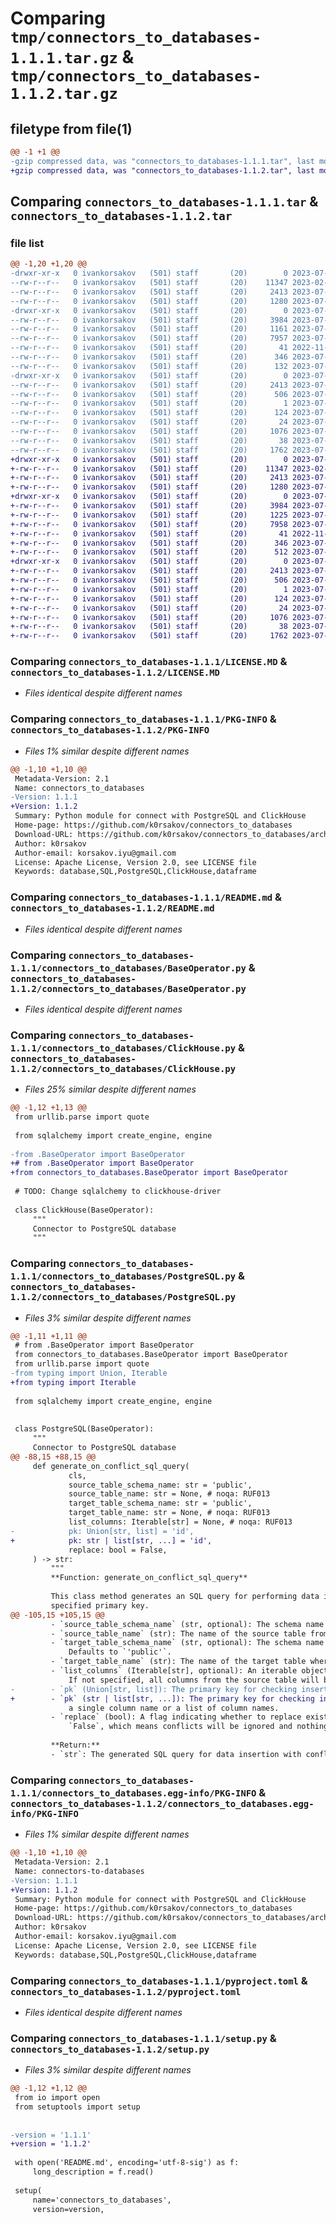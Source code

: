 # Comparing `tmp/connectors_to_databases-1.1.1.tar.gz` & `tmp/connectors_to_databases-1.1.2.tar.gz`

## filetype from file(1)

```diff
@@ -1 +1 @@
-gzip compressed data, was "connectors_to_databases-1.1.1.tar", last modified: Mon Jul 24 02:08:45 2023, max compression
+gzip compressed data, was "connectors_to_databases-1.1.2.tar", last modified: Mon Jul 24 14:04:17 2023, max compression
```

## Comparing `connectors_to_databases-1.1.1.tar` & `connectors_to_databases-1.1.2.tar`

### file list

```diff
@@ -1,20 +1,20 @@
-drwxr-xr-x   0 ivankorsakov   (501) staff       (20)        0 2023-07-24 02:08:45.676911 connectors_to_databases-1.1.1/
--rw-r--r--   0 ivankorsakov   (501) staff       (20)    11347 2023-02-18 06:59:30.000000 connectors_to_databases-1.1.1/LICENSE.MD
--rw-r--r--   0 ivankorsakov   (501) staff       (20)     2413 2023-07-24 02:08:45.676700 connectors_to_databases-1.1.1/PKG-INFO
--rw-r--r--   0 ivankorsakov   (501) staff       (20)     1280 2023-07-17 10:26:40.000000 connectors_to_databases-1.1.1/README.md
-drwxr-xr-x   0 ivankorsakov   (501) staff       (20)        0 2023-07-24 02:08:45.675367 connectors_to_databases-1.1.1/connectors_to_databases/
--rw-r--r--   0 ivankorsakov   (501) staff       (20)     3984 2023-07-17 10:03:04.000000 connectors_to_databases-1.1.1/connectors_to_databases/BaseOperator.py
--rw-r--r--   0 ivankorsakov   (501) staff       (20)     1161 2023-07-17 10:03:04.000000 connectors_to_databases-1.1.1/connectors_to_databases/ClickHouse.py
--rw-r--r--   0 ivankorsakov   (501) staff       (20)     7957 2023-07-17 09:10:29.000000 connectors_to_databases-1.1.1/connectors_to_databases/PostgreSQL.py
--rw-r--r--   0 ivankorsakov   (501) staff       (20)       41 2022-11-15 09:41:17.000000 connectors_to_databases-1.1.1/connectors_to_databases/TypeHinting.py
--rw-r--r--   0 ivankorsakov   (501) staff       (20)      346 2023-07-17 10:26:40.000000 connectors_to_databases-1.1.1/connectors_to_databases/__init__.py
--rw-r--r--   0 ivankorsakov   (501) staff       (20)      132 2023-07-17 09:59:52.000000 connectors_to_databases-1.1.1/connectors_to_databases/class_use.py
-drwxr-xr-x   0 ivankorsakov   (501) staff       (20)        0 2023-07-24 02:08:45.676454 connectors_to_databases-1.1.1/connectors_to_databases.egg-info/
--rw-r--r--   0 ivankorsakov   (501) staff       (20)     2413 2023-07-24 02:08:45.000000 connectors_to_databases-1.1.1/connectors_to_databases.egg-info/PKG-INFO
--rw-r--r--   0 ivankorsakov   (501) staff       (20)      506 2023-07-24 02:08:45.000000 connectors_to_databases-1.1.1/connectors_to_databases.egg-info/SOURCES.txt
--rw-r--r--   0 ivankorsakov   (501) staff       (20)        1 2023-07-24 02:08:45.000000 connectors_to_databases-1.1.1/connectors_to_databases.egg-info/dependency_links.txt
--rw-r--r--   0 ivankorsakov   (501) staff       (20)      124 2023-07-24 02:08:45.000000 connectors_to_databases-1.1.1/connectors_to_databases.egg-info/requires.txt
--rw-r--r--   0 ivankorsakov   (501) staff       (20)       24 2023-07-24 02:08:45.000000 connectors_to_databases-1.1.1/connectors_to_databases.egg-info/top_level.txt
--rw-r--r--   0 ivankorsakov   (501) staff       (20)     1076 2023-07-17 09:10:29.000000 connectors_to_databases-1.1.1/pyproject.toml
--rw-r--r--   0 ivankorsakov   (501) staff       (20)       38 2023-07-24 02:08:45.676965 connectors_to_databases-1.1.1/setup.cfg
--rw-r--r--   0 ivankorsakov   (501) staff       (20)     1762 2023-07-24 02:08:12.000000 connectors_to_databases-1.1.1/setup.py
+drwxr-xr-x   0 ivankorsakov   (501) staff       (20)        0 2023-07-24 14:04:17.673750 connectors_to_databases-1.1.2/
+-rw-r--r--   0 ivankorsakov   (501) staff       (20)    11347 2023-02-18 06:59:30.000000 connectors_to_databases-1.1.2/LICENSE.MD
+-rw-r--r--   0 ivankorsakov   (501) staff       (20)     2413 2023-07-24 14:04:17.673497 connectors_to_databases-1.1.2/PKG-INFO
+-rw-r--r--   0 ivankorsakov   (501) staff       (20)     1280 2023-07-17 10:26:40.000000 connectors_to_databases-1.1.2/README.md
+drwxr-xr-x   0 ivankorsakov   (501) staff       (20)        0 2023-07-24 14:04:17.671578 connectors_to_databases-1.1.2/connectors_to_databases/
+-rw-r--r--   0 ivankorsakov   (501) staff       (20)     3984 2023-07-17 10:03:04.000000 connectors_to_databases-1.1.2/connectors_to_databases/BaseOperator.py
+-rw-r--r--   0 ivankorsakov   (501) staff       (20)     1225 2023-07-24 13:58:53.000000 connectors_to_databases-1.1.2/connectors_to_databases/ClickHouse.py
+-rw-r--r--   0 ivankorsakov   (501) staff       (20)     7958 2023-07-24 13:55:54.000000 connectors_to_databases-1.1.2/connectors_to_databases/PostgreSQL.py
+-rw-r--r--   0 ivankorsakov   (501) staff       (20)       41 2022-11-15 09:41:17.000000 connectors_to_databases-1.1.2/connectors_to_databases/TypeHinting.py
+-rw-r--r--   0 ivankorsakov   (501) staff       (20)      346 2023-07-17 10:26:40.000000 connectors_to_databases-1.1.2/connectors_to_databases/__init__.py
+-rw-r--r--   0 ivankorsakov   (501) staff       (20)      512 2023-07-24 13:58:53.000000 connectors_to_databases-1.1.2/connectors_to_databases/class_use.py
+drwxr-xr-x   0 ivankorsakov   (501) staff       (20)        0 2023-07-24 14:04:17.673123 connectors_to_databases-1.1.2/connectors_to_databases.egg-info/
+-rw-r--r--   0 ivankorsakov   (501) staff       (20)     2413 2023-07-24 14:04:17.000000 connectors_to_databases-1.1.2/connectors_to_databases.egg-info/PKG-INFO
+-rw-r--r--   0 ivankorsakov   (501) staff       (20)      506 2023-07-24 14:04:17.000000 connectors_to_databases-1.1.2/connectors_to_databases.egg-info/SOURCES.txt
+-rw-r--r--   0 ivankorsakov   (501) staff       (20)        1 2023-07-24 14:04:17.000000 connectors_to_databases-1.1.2/connectors_to_databases.egg-info/dependency_links.txt
+-rw-r--r--   0 ivankorsakov   (501) staff       (20)      124 2023-07-24 14:04:17.000000 connectors_to_databases-1.1.2/connectors_to_databases.egg-info/requires.txt
+-rw-r--r--   0 ivankorsakov   (501) staff       (20)       24 2023-07-24 14:04:17.000000 connectors_to_databases-1.1.2/connectors_to_databases.egg-info/top_level.txt
+-rw-r--r--   0 ivankorsakov   (501) staff       (20)     1076 2023-07-17 09:10:29.000000 connectors_to_databases-1.1.2/pyproject.toml
+-rw-r--r--   0 ivankorsakov   (501) staff       (20)       38 2023-07-24 14:04:17.673822 connectors_to_databases-1.1.2/setup.cfg
+-rw-r--r--   0 ivankorsakov   (501) staff       (20)     1762 2023-07-24 14:03:50.000000 connectors_to_databases-1.1.2/setup.py
```

### Comparing `connectors_to_databases-1.1.1/LICENSE.MD` & `connectors_to_databases-1.1.2/LICENSE.MD`

 * *Files identical despite different names*

### Comparing `connectors_to_databases-1.1.1/PKG-INFO` & `connectors_to_databases-1.1.2/PKG-INFO`

 * *Files 1% similar despite different names*

```diff
@@ -1,10 +1,10 @@
 Metadata-Version: 2.1
 Name: connectors_to_databases
-Version: 1.1.1
+Version: 1.1.2
 Summary: Python module for connect with PostgreSQL and ClickHouse 
 Home-page: https://github.com/k0rsakov/connectors_to_databases
 Download-URL: https://github.com/k0rsakov/connectors_to_databases/archive/refs/heads/main.zip
 Author: k0rsakov
 Author-email: korsakov.iyu@gmail.com
 License: Apache License, Version 2.0, see LICENSE file
 Keywords: database,SQL,PostgreSQL,ClickHouse,dataframe
```

### Comparing `connectors_to_databases-1.1.1/README.md` & `connectors_to_databases-1.1.2/README.md`

 * *Files identical despite different names*

### Comparing `connectors_to_databases-1.1.1/connectors_to_databases/BaseOperator.py` & `connectors_to_databases-1.1.2/connectors_to_databases/BaseOperator.py`

 * *Files identical despite different names*

### Comparing `connectors_to_databases-1.1.1/connectors_to_databases/ClickHouse.py` & `connectors_to_databases-1.1.2/connectors_to_databases/ClickHouse.py`

 * *Files 25% similar despite different names*

```diff
@@ -1,12 +1,13 @@
 from urllib.parse import quote
 
 from sqlalchemy import create_engine, engine
 
-from .BaseOperator import BaseOperator
+# from .BaseOperator import BaseOperator
+from connectors_to_databases.BaseOperator import BaseOperator
 
 # TODO: Change sqlalchemy to clickhouse-driver
 
 class ClickHouse(BaseOperator):
     """
     Connector to PostgreSQL database
     """
```

### Comparing `connectors_to_databases-1.1.1/connectors_to_databases/PostgreSQL.py` & `connectors_to_databases-1.1.2/connectors_to_databases/PostgreSQL.py`

 * *Files 3% similar despite different names*

```diff
@@ -1,11 +1,11 @@
 # from .BaseOperator import BaseOperator
 from connectors_to_databases.BaseOperator import BaseOperator
 from urllib.parse import quote
-from typing import Union, Iterable
+from typing import Iterable
 
 from sqlalchemy import create_engine, engine
 
 
 class PostgreSQL(BaseOperator):
     """
     Connector to PostgreSQL database
@@ -88,15 +88,15 @@
     def generate_on_conflict_sql_query(
             cls,
             source_table_schema_name: str = 'public',
             source_table_name: str = None, # noqa: RUF013
             target_table_schema_name: str = 'public',
             target_table_name: str = None, # noqa: RUF013
             list_columns: Iterable[str] = None, # noqa: RUF013
-            pk: Union[str, list] = 'id',
+            pk: str | list[str, ...] = 'id',
             replace: bool = False,
     ) -> str:
         """
         **Function: generate_on_conflict_sql_query**
 
         This class method generates an SQL query for performing data insertion with conflict handling using a
         specified primary key.
@@ -105,15 +105,15 @@
         - `source_table_schema_name` (str, optional): The schema name of the source table. Defaults to `'public'`.
         - `source_table_name` (str): The name of the source table from which data will be inserted.
         - `target_table_schema_name` (str, optional): The schema name of the target table where data will be inserted.
             Defaults to `'public'`.
         - `target_table_name` (str): The name of the target table where data will be inserted.
         - `list_columns` (Iterable[str], optional): An iterable object containing the names of columns to be inserted.
             If not specified, all columns from the source table will be inserted.
-        - `pk` (Union[str, list]): The primary key for checking insertion conflicts. It can be a string representing
+        - `pk` (str | list[str, ...]): The primary key for checking insertion conflicts. It can be a string representing
             a single column name or a list of column names.
         - `replace` (bool): A flag indicating whether to replace existing data in case of conflicts. Defaults to
             `False`, which means conflicts will be ignored and nothing will be done.
 
         **Return:**
         - `str`: The generated SQL query for data insertion with conflict handling.
```

### Comparing `connectors_to_databases-1.1.1/connectors_to_databases.egg-info/PKG-INFO` & `connectors_to_databases-1.1.2/connectors_to_databases.egg-info/PKG-INFO`

 * *Files 1% similar despite different names*

```diff
@@ -1,10 +1,10 @@
 Metadata-Version: 2.1
 Name: connectors-to-databases
-Version: 1.1.1
+Version: 1.1.2
 Summary: Python module for connect with PostgreSQL and ClickHouse 
 Home-page: https://github.com/k0rsakov/connectors_to_databases
 Download-URL: https://github.com/k0rsakov/connectors_to_databases/archive/refs/heads/main.zip
 Author: k0rsakov
 Author-email: korsakov.iyu@gmail.com
 License: Apache License, Version 2.0, see LICENSE file
 Keywords: database,SQL,PostgreSQL,ClickHouse,dataframe
```

### Comparing `connectors_to_databases-1.1.1/pyproject.toml` & `connectors_to_databases-1.1.2/pyproject.toml`

 * *Files identical despite different names*

### Comparing `connectors_to_databases-1.1.1/setup.py` & `connectors_to_databases-1.1.2/setup.py`

 * *Files 3% similar despite different names*

```diff
@@ -1,12 +1,12 @@
 from io import open
 from setuptools import setup
 
 
-version = '1.1.1'
+version = '1.1.2'
 
 with open('README.md', encoding='utf-8-sig') as f:
     long_description = f.read()
 
 setup(
     name='connectors_to_databases',
     version=version,
```

